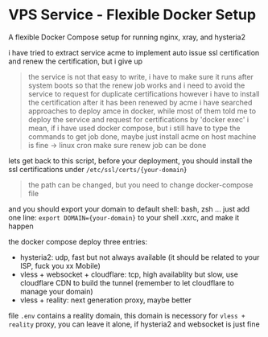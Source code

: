 # VPS Service - Flexible Docker Setup

A flexible Docker Compose setup for running nginx, xray, and hysteria2 

i have tried to extract service acme to implement auto issue ssl certification and renew the certification, but i give up

> the service is not that easy to write, i have to make sure it runs after system boots so that the renew job works and i need to avoid the service to request for duplicate certifications
> however i have to install the certification after it has been renewed by acme
> i have searched approaches to deploy amce in docker, while most of them told me to deploy the service and request for certifications by 'docker exec'
> i mean, if i have used docker compose, but i still have to type the commands to get job done, maybe just install acme on host machine is fine -> linux cron make sure renew job can be done

lets get back to this script, before your deployment, you should install the ssl certifications under `/etc/ssl/certs/{your-domain}`

> the path can be changed, but you need to change docker-compose file

and you should export your domain to default shell: bash, zsh ... just add one line: `export DOMAIN={your-domain}` to your shell .xxrc, and make it happen

the docker compose deploy three entries:

* hysteria2: udp, fast but not always available (it should be related to your ISP, fuck you xx Mobile)
* vless + websocket + cloudflare: tcp, high availablity but slow, use cloudflare CDN to build the tunnel (remember to let cloudflare to manage your domain)
* vless + reality: next generation proxy, maybe better

file `.env` contains a reality domain, this domain is necessory for `vless + reality` proxy, you can leave it alone, if hysteria2 and websocket is just fine

